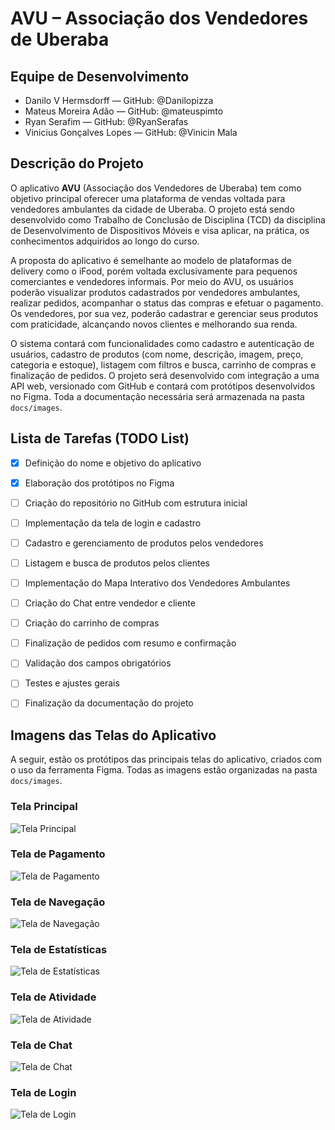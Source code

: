 # AVU – Associação dos Vendedores de Uberaba

## Equipe de Desenvolvimento

- Danilo V Hermsdorff — GitHub: @Danilopizza 
- Mateus Moreira Adão — GitHub: @mateuspimto  
- Ryan Serafim — GitHub: @RyanSerafas
- Vinicius Gonçalves Lopes — GitHub: @Vinicin Mala


## Descrição do Projeto

O aplicativo **AVU** (Associação dos Vendedores de Uberaba) tem como objetivo principal oferecer uma plataforma de vendas voltada para vendedores ambulantes da cidade de Uberaba. O projeto está sendo desenvolvido como Trabalho de Conclusão de Disciplina (TCD) da disciplina de Desenvolvimento de Dispositivos Móveis e visa aplicar, na prática, os conhecimentos adquiridos ao longo do curso.

A proposta do aplicativo é semelhante ao modelo de plataformas de delivery como o iFood, porém voltada exclusivamente para pequenos comerciantes e vendedores informais. Por meio do AVU, os usuários poderão visualizar produtos cadastrados por vendedores ambulantes, realizar pedidos, acompanhar o status das compras e efetuar o pagamento. Os vendedores, por sua vez, poderão cadastrar e gerenciar seus produtos com praticidade, alcançando novos clientes e melhorando sua renda.

O sistema contará com funcionalidades como cadastro e autenticação de usuários, cadastro de produtos (com nome, descrição, imagem, preço, categoria e estoque), listagem com filtros e busca, carrinho de compras e finalização de pedidos. O projeto será desenvolvido com integração a uma API web, versionado com GitHub e contará com protótipos desenvolvidos no Figma. Toda a documentação necessária será armazenada na pasta `docs/images`.

## Lista de Tarefas (TODO List)

- [x] Definição do nome e objetivo do aplicativo
- [x] Elaboração dos protótipos no Figma
- [ ] Criação do repositório no GitHub com estrutura inicial
- [ ] Implementação da tela de login e cadastro
- [ ] Cadastro e gerenciamento de produtos pelos vendedores
- [ ] Listagem e busca de produtos pelos clientes
- [ ] Implementação do Mapa Interativo dos Vendedores Ambulantes 
- [ ] Criação do Chat entre vendedor e cliente
- [ ] Criação do carrinho de compras
- [ ] Finalização de pedidos com resumo e confirmação
- [ ] Validação dos campos obrigatórios
- [ ] Testes e ajustes gerais
- [ ] Finalização da documentação do projeto


## Imagens das Telas do Aplicativo

A seguir, estão os protótipos das principais telas do aplicativo, criados com o uso da ferramenta Figma. Todas as imagens estão organizadas na pasta `docs/images`.

### Tela Principal
![Tela Principal](docs/images/tela-principal.jpg)

### Tela de Pagamento
![Tela de Pagamento](docs/images/tela-pagamento.jpg)

### Tela de Navegação
![Tela de Navegação](docs/images/tela-navegação.jpg)

### Tela de Estatísticas
![Tela de Estatísticas](docs/images/tela-stats.jpg)

### Tela de Atividade
![Tela de Atividade](docs/images/tela-atividade.jpg)

### Tela de Chat
![Tela de Chat](docs/images/tela-chat.jpg)

### Tela de Login
![Tela de Login](docs/images/tela-login.jpg)
